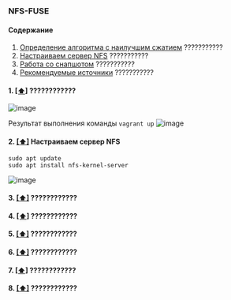 ### NFS-FUSE

#### <a name='toc'>Содержание</a>
1. [Определение алгоритма с наилучшим сжатием](#compression) ???????????
2. [Настраиваем сервер NFS](#setting_server) ???????????
3. [Работа со снапшотом](#snapshots) ???????????
4. [Рекомендуемые источники](#recommended_sources) ???????????

#### 1. [[⬆]](#toc) <a name='????'>????????????</a>
![image](https://github.com/user-attachments/assets/728e5599-fca5-4c2f-9c74-dceae04d6914)

Результат выполнения команды `vagrant up`
![image](https://github.com/user-attachments/assets/afdd54d7-0c98-4d4b-ba07-2ecc96d83612)

#### 2. [[⬆]](#toc) <a name='setting_server'>Настраиваем сервер NFS</a>
```
sudo apt update
sudo apt install nfs-kernel-server
```
![image](https://github.com/user-attachments/assets/87315fae-024a-4a4f-b6a1-e4f32aba6847)


#### 3. [[⬆]](#toc) <a name='????'>????????????</a>

#### 4. [[⬆]](#toc) <a name='????'>????????????</a>

#### 5. [[⬆]](#toc) <a name='????'>????????????</a>

#### 6. [[⬆]](#toc) <a name='????'>????????????</a>

#### 7. [[⬆]](#toc) <a name='????'>????????????</a>

#### 8. [[⬆]](#toc) <a name='compression'>????????????</a>

